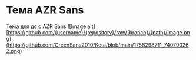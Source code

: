 # Тема AZR Sans
Тема для дс с AZR Sans
![Image alt][https://github.com/{username}/{repository}/raw/{branch}/{path}/image.png](https://github.com/GreenSans2010/Keta/blob/main/1758298711_740790262.png)
